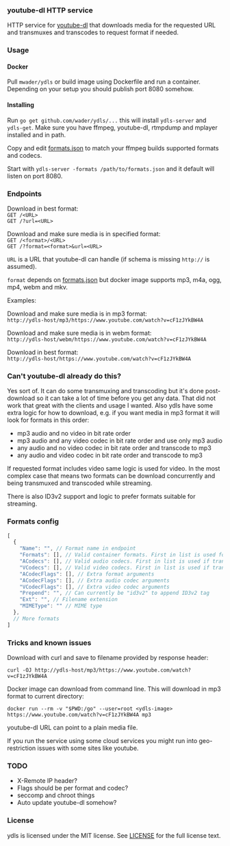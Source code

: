 ### youtube-dl HTTP service

HTTP service for [youtube-dl](https://yt-dl.org) that downloads media for
the requested URL and transmuxes and transcodes to request format if needed.

### Usage

#### Docker

Pull `mwader/ydls` or build image using Dockerfile and run a container. Depending on
your setup you should publish port 8080 somehow.

#### Installing

Run `go get github.com/wader/ydls/...` this  will install `ydls-server` and
`ydls-get`. Make sure you have ffmpeg, youtube-dl, rtmpdump and mplayer
installed and in path.

Copy and edit [formats.json](formats.json) to match your ffmpeg builds
supported formats and codecs.

Start with `ydls-server -formats /path/to/formats.json` and it default will listen
on port 8080.

### Endpoints

Download in best format:  
`GET /<URL>`  
`GET /?url=<URL>`  

Download and make sure media is in specified format:  
`GET /<format>/<URL>`  
`GET /?format=<format>&url=<URL>`

`URL` is a URL that youtube-dl can handle (if schema is missing `http://` is assumed).

`format` depends on [formats.json](formats.json) but docker image supports mp3, m4a,
ogg, mp4, webm and mkv.

Examples:

Download and make sure media is in mp3 format:  
`http://ydls-host/mp3/https://www.youtube.com/watch?v=cF1zJYkBW4A`

Download and make sure media is in webm format:  
`http://ydls-host/webm/https://www.youtube.com/watch?v=cF1zJYkBW4A`

Download in best format:  
`http://ydls-host/https://www.youtube.com/watch?v=cF1zJYkBW4A`

### Can't youtube-dl already do this?

Yes sort of. It can do some transmuxing and transcoding but it's done post-download
so it can take a lot of time before you get any data. That did not work that great
with the clients and usage I wanted. Also ydls have some extra logic for how to
download, e.g. if you want media in mp3 format it will look for formats in this
order:

- mp3 audio and no video in bit rate order
- mp3 audio and any video codec in bit rate order and use only mp3 audio
- any audio and no video codec in bit rate order and transcode to mp3
- any audio and video codec in bit rate order and transcode to mp3

If requested format includes video same logic is used for video. In the most
complex case that means two formats can be download concurrently and being
transmuxed and transcoded while streaming.

There is also ID3v2 support and logic to prefer formats suitable for streaming.

### Formats config

```javascript
[
  {
    "Name": "", // Format name in endpoint
    "Formats": [], // Valid container formats. First in list is used for muxing
    "ACodecs": [], // Valid audio codecs. First in list is used if transcoding is needed
    "VCodecs": [], // Valid video codecs. First in list is used if transcoding is needed
    "ACodecFlags": [], // Extra format arguments
    "ACodecFlags": [], // Extra audio codec arguments
    "VCodecFlags": [], // Extra video codec arguments
    "Prepend": "", // Can currently be "id3v2" to append ID3v2 tag
    "Ext": "", // Filename extension
    "MIMEType": "" // MIME type
  },
  // More formats
]
```

### Tricks and known issues

Download with curl and save to filename provided by response header:

`curl -OJ http://ydls-host/mp3/https://www.youtube.com/watch?v=cF1zJYkBW4A`

Docker image can download from command line. This will download in mp3 format
to current directory:

`docker run --rm -v "$PWD:/go" --user=root <ydls-image> https://www.youtube.com/watch?v=cF1zJYkBW4A mp3`

youtube-dl URL can point to a plain media file.

If you run the service using some cloud services you might run into geo-restriction
issues with some sites like youtube.

### TODO

- X-Remote IP header?
- Flags should be per format and codec?
- seccomp and chroot things
- Auto update youtube-dl somehow?

### License

ydls is licensed under the MIT license. See [LICENSE](LICENSE) for the full license text.
